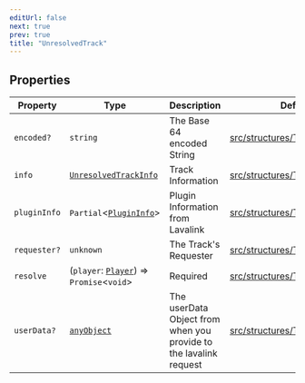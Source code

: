 ```yaml
---
editUrl: false
next: true
prev: true
title: "UnresolvedTrack"
---
```


## Properties

| Property | Type | Description | Defined in |
| ------ | ------ | ------ | ------ |
| `encoded?` | `string` | The Base 64 encoded String | [src/structures/Types/Track.ts:135](https://github.com/appujet/lavalink-client/blob/4880e032861893b27e80b7c2d6c36639afbb3479/src/structures/Types/Track.ts#L135) |
| `info` | [`UnresolvedTrackInfo`](/api/interfaces/unresolvedtrackinfo/) | Track Information | [src/structures/Types/Track.ts:137](https://github.com/appujet/lavalink-client/blob/4880e032861893b27e80b7c2d6c36639afbb3479/src/structures/Types/Track.ts#L137) |
| `pluginInfo` | `Partial`\<[`PluginInfo`](/api/interfaces/plugininfo/)\> | Plugin Information from Lavalink | [src/structures/Types/Track.ts:139](https://github.com/appujet/lavalink-client/blob/4880e032861893b27e80b7c2d6c36639afbb3479/src/structures/Types/Track.ts#L139) |
| `requester?` | `unknown` | The Track's Requester | [src/structures/Types/Track.ts:143](https://github.com/appujet/lavalink-client/blob/4880e032861893b27e80b7c2d6c36639afbb3479/src/structures/Types/Track.ts#L143) |
| `resolve` | (`player`: [`Player`](/api/classes/player/)) => `Promise`\<`void`\> | Required | [src/structures/Types/Track.ts:133](https://github.com/appujet/lavalink-client/blob/4880e032861893b27e80b7c2d6c36639afbb3479/src/structures/Types/Track.ts#L133) |
| `userData?` | [`anyObject`](/api/type-aliases/anyobject/) | The userData Object from when you provide to the lavalink request | [src/structures/Types/Track.ts:141](https://github.com/appujet/lavalink-client/blob/4880e032861893b27e80b7c2d6c36639afbb3479/src/structures/Types/Track.ts#L141) |
